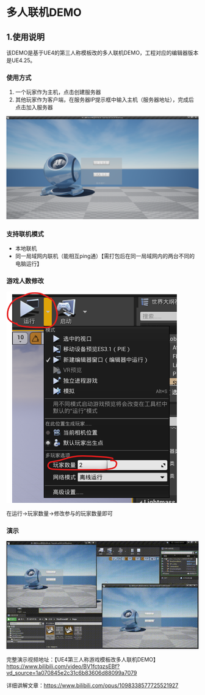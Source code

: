 # 多人联机DEMO

## 1.使用说明

​	该DEMO是基于UE4的第三人称模板改的多人联机DEMO，工程对应的编辑器版本是UE4.25。

### 使用方式

1. 一个玩家作为主机，点击创建服务器
2. 其他玩家作为客户端，在服务器IP提示框中输入主机（服务器地址），完成后点击加入服务器

![封面展示](images/image-20250807182628348.png)

### 支持联机模式

- 本地联机
- 同一局域网内联机（能相互ping通）【需打包后在同一局域网内的两台不同的电脑运行】

### 游戏人数修改

![游戏人数修改](images/image-20250807140312028.png)

在运行->玩家数量->修改参与的玩家数量即可

### 演示

![演示GIF](images/GIF.gif)

完整演示视频地址：【UE4第三人称游戏模板改多人联机DEMO】https://www.bilibili.com/video/BV1fctqzsEBf?vd_source=1a070845e2c31c6b83606d88099a7079

详细讲解文章：https://www.bilibili.com/opus/1098338577725521927